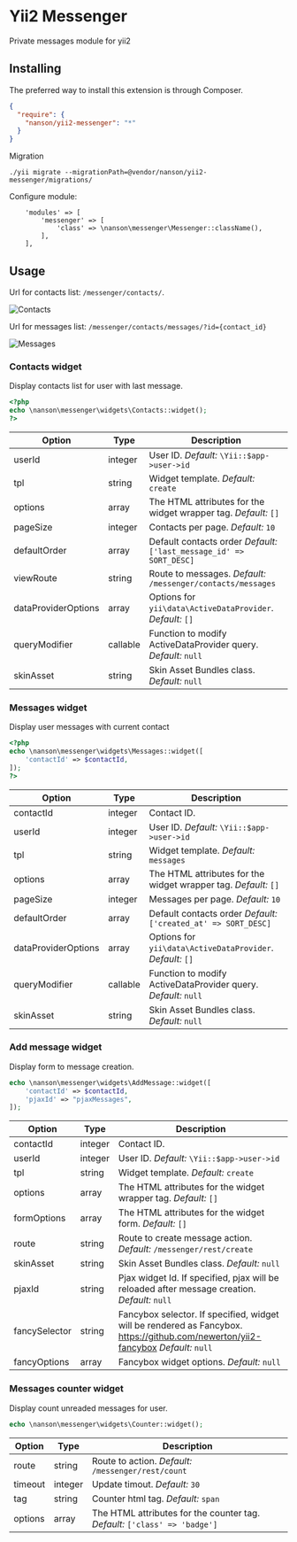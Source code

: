 # Yii2 Messenger

Private messages module for yii2

## Installing

The preferred way to install this extension is through Composer.

```json
{
  "require": {
    "nanson/yii2-messenger": "*"
  }
}
```

Migration

```
./yii migrate --migrationPath=@vendor/nanson/yii2-messenger/migrations/
```

Configure module:

```
    'modules' => [
        'messenger' => [
            'class' => \nanson\messenger\Messenger::className(),
        ],
    ],
```

## Usage

Url for contacts list: `/messenger/contacts/`.

![Contacts](screenshots/contacts.png.jpg?raw=true "Contacts")

Url for messages list: `/messenger/contacts/messages/?id={contact_id}`

![Messages](screenshots/messages.png.jpg?raw=true "Messages")

### Contacts widget

Display contacts list for user with last message.

```php
<?php
echo \nanson\messenger\widgets\Contacts::widget();
?>
```

| Option                | Type      | Description |
|-----------------------|-----------|-------------|
| userId                | integer   | User ID. _Default:_ `\Yii::$app->user->id ` |
| tpl                   | string    | Widget template. _Default:_ `create` |
| options               | array     | The HTML attributes for the widget wrapper tag. _Default:_ `[]` |
| pageSize              | integer   | Contacts per page. _Default:_ `10` |
| defaultOrder          | array     | Default contacts order _Default:_ `['last_message_id' => SORT_DESC]` |
| viewRoute             | string    | Route to messages. _Default:_ `/messenger/contacts/messages` |
| dataProviderOptions   | array     | Options for `yii\data\ActiveDataProvider`. _Default:_ `[]` |
| queryModifier         | callable  | Function to modify ActiveDataProvider query. _Default:_ `null` |
| skinAsset             | string    | Skin Asset Bundles class. _Default:_ `null` |

### Messages widget

Display user messages with current contact

```php
<?php
echo \nanson\messenger\widgets\Messages::widget([
    'contactId' => $contactId,
]);
?>
```

| Option                | Type      | Description |
|-----------------------|-----------|-------------|
| contactId             | integer   | Contact ID. |
| userId                | integer   | User ID. _Default:_ `\Yii::$app->user->id ` |
| tpl                   | string    | Widget template. _Default:_ `messages` |
| options               | array     | The HTML attributes for the widget wrapper tag. _Default:_ `[]` |
| pageSize              | integer   | Messages per page. _Default:_ `10` |
| defaultOrder          | array     | Default contacts order _Default:_ `['created_at' => SORT_DESC]` |
| dataProviderOptions   | array     | Options for `yii\data\ActiveDataProvider`. _Default:_ `[]` |
| queryModifier         | callable  | Function to modify ActiveDataProvider query. _Default:_ `null` |
| skinAsset             | string    | Skin Asset Bundles class. _Default:_ `null` |

### Add message widget

Display form to message creation.

```php
echo \nanson\messenger\widgets\AddMessage::widget([
	'contactId' => $contactId,
	'pjaxId' => "pjaxMessages",
]);
```

| Option        | Type      | Description |
|---------------|-----------|-------------|
| contactId     | integer   | Contact ID. |
| userId        | integer   | User ID. _Default:_ `\Yii::$app->user->id ` |
| tpl           | string    | Widget template. _Default:_ `create` |
| options       | array     | The HTML attributes for the widget wrapper tag. _Default:_ `[]` |
| formOptions   | array     | The HTML attributes for the widget form. _Default:_ `[]` |
| route         | string    | Route to create message action. _Default:_ `/messenger/rest/create`
| skinAsset     | string    | Skin Asset Bundles class. _Default:_ `null` |
| pjaxId        | string    | Pjax widget Id. If specified, pjax will be reloaded after message creation. _Default:_ `null` |
| fancySelector | string    | Fancybox selector. If specified, widget will be rendered as Fancybox. https://github.com/newerton/yii2-fancybox _Default:_ `null` |
| fancyOptions  | array     | Fancybox widget options. _Default:_ `null` |

### Messages counter widget

Display count unreaded messages for user.

```php
echo \nanson\messenger\widgets\Counter::widget();
```

| Option    | Type      | Description |
|-----------|-----------|-------------|
| route     | string    | Route to action. _Default:_ `/messenger/rest/count` |
| timeout   | integer   | Update timout. _Default:_ `30` |
| tag       | string    | Counter html tag. _Default:_ `span` |
| options   | array     | The HTML attributes for the counter tag. _Default:_ `['class' => 'badge']` |